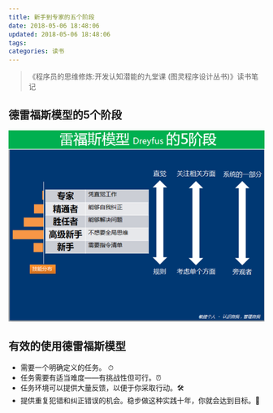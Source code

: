 ```yaml
---
title: 新手到专家的五个阶段
date: 2018-05-06 18:48:06
updated: 2018-05-06 18:48:06
tags:
categories: 读书
---
```


> 《程序员的思维修炼:开发认知潜能的九堂课 (图灵程序设计丛书)》读书笔记 

## 德雷福斯模型的5个阶段

![](/media/15256037912881.png)

## 有效的使用德雷福斯模型

* 需要一个明确定义的任务。 ⏱
* 任务需要有适当难度——有挑战性但可行。⏰
* 任务环境可以提供大量反馈，以便于你采取行动。🛠
* 提供重复犯错和纠正错误的机会。稳步做这种实践十年，你就会达到目标。💯



